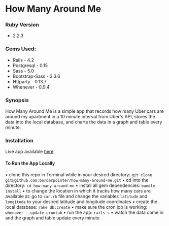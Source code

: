 # How Many Around Me

### Ruby Version

- 2.2.3

### Gems Used:
- Rails - 4.2
- Postgresql - 0.15
- Sass - 5.0
- Bootstrap-Sass - 3.3.6
- Httparty - 0.13.7
- Whenever - 0.9.4

### Synopsis

How Many Around Me is a simple app that records how many Uber cars are around my apartment in a 10 minute interval from Uber's API, stores the data into the local database, and charts the data in a graph and table every minute.

### Installation

Live app available [here](http://how-many-around-me.herokuapp.com/)

#### To Run the App Locally

• clone this repo in Terminal while in your desired directory: `git clone git@github.com:borderpointer/how-many-around-me.git`
• cd into the directory: `cd how-many-around-me`
• install all gem dependencies: `bundle install`
• to change the location in which it tracks how many cars are available at: go to `car.rb` file and change the variables `latitude` and `longitude` to your desired latitude and longitude coordinates
• create the local database: `rake db:create`
• make sure the cron job is working: `whenever --update-crontab`
• run the app: `rails s`
• watch the data come in and the graph and table update every minute